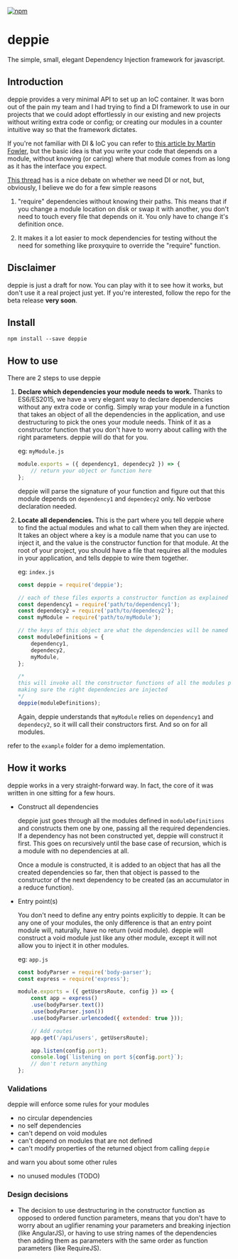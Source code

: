 <!-- [![Build Status](https://travis-ci.org/Gaafar/deppie.svg?branch=master)](https://travis-ci.org/Gaafar/deppie) -->
[![npm](https://img.shields.io/npm/v/deppie.svg?maxAge=2592000)](https://www.npmjs.com/package/deppie)
# deppie
The simple, small, elegant Dependency Injection framework for javascript.

## Introduction
deppie provides a very minimal API to set up an IoC container. It was born out of the pain my team and I had trying to find a DI framework to use in our projects that we could adopt effortlessly in our existing and new projects without writing extra code or config; or creating our modules in a counter intuitive way so that the framework dictates.

If you're not familiar with DI & IoC you can refer to [this article by Martin Fowler][1], but the basic idea is that you write your code that depends on a module, without knowing (or caring) where that module comes from as long as it has the interface you expect.

[This thread][2] has is a nice debate on whether we need DI or not, but, obviously, I believe we do for a few simple reasons

1. "require" dependencies without knowing their paths. This means that if you change a module location on disk or swap it with another, you don't need to touch every file that depends on it. You only have to change it's definition once.

2. It makes it a lot easier to mock dependencies for testing without the need for something like proxyquire to override the "require" function.

## Disclaimer
deppie is just a draft for now. You can play with it to see how it works, but don't use it a real project just yet. If you're interested, follow the repo for the beta release **very soon**.
<!-- deppie is still in an experimental phase. Use at your own risk, and expect breaking changes. However, owing to it's minimal API, you could argue that it will be relatively easy to modify your code for such changes. -->

## Install
`npm install --save deppie`

## How to use

There are 2 steps to use deppie

1. **Declare which dependencies your module needs to work.** Thanks to ES6/ES2015, we have a very elegant way to declare dependencies without any extra code or config. Simply wrap your module in a function that takes an object of all the dependencies in the application, and use destructuring to pick the ones your module needs. Think of it as a constructor function that you don't have to worry about calling with the right parameters. deppie will do that for you.

    eg: `myModule.js`

    ```javascript
    module.exports = ({ dependency1, dependecy2 }) => {
        // return your object or function here
    };
    ```
    deppie will parse the signature of your function and figure out that this module depends on `dependency1` and `dependecy2` only. No verbose declaration needed.

2. **Locate all dependencies.** This is the part where you tell deppie where to find the actual modules and what to call them when they are injected. It takes an object where a key is a module name that you can use to inject it, and the value is the constructor function for that module. At the root of your project, you should have a file that requires all the modules in your application, and tells deppie to wire them together.

    eg: `index.js`

    ```javascript
    const deppie = require('deppie');

    // each of these files exports a constructor function as explained above
    const dependency1 = require('path/to/dependency1');
    const dependecy2 = require('path/to/dependecy2');
    const myModule = require('path/to/myModule');

    // the keys of this object are what the dependencies will be named for injection
    const moduleDefinitions = {
        dependency1,
        dependecy2,
        myModule,
    };

    /*
    this will invoke all the constructor functions of all the modules passed,
    making sure the right dependencies are injected
    */
    deppie(moduleDefinitions);
    ```

    Again, deppie understands that `myModule` relies on `dependency1` and `dependecy2`, so it will call their constructors first. And so on for all modules.

refer to the `example` folder for a demo implementation.

## How it works
deppie works in a very straight-forward way. In fact, the core of it was written in one sitting for a few hours.

- Construct all dependencies

    deppie just goes through all the modules defined in `moduleDefinitions` and constructs them one by one, passing all the required dependencies. If a dependency has not been constructed yet, deppie will construct it first. This goes on recursively until the base case of recursion, which is a module with no dependencies at all.

    Once a module is constructed, it is added to an object that has all the created dependencies so far, then that object is passed to the constructor of the next dependency to be created (as an accumulator in a reduce function).

- Entry point(s)

    You don't need to define any entry points explicitly to deppie. It can be any one of your modules, the only difference is that an entry point module will, naturally, have no return (void module). deppie will construct a void module just like any other module, except it will not allow you to inject it in other modules.

    eg: `app.js`

    ```javascript
    const bodyParser = require('body-parser');
    const express = require('express');

    module.exports = ({ getUsersRoute, config }) => {
        const app = express()
        .use(bodyParser.text())
        .use(bodyParser.json())
        .use(bodyParser.urlencoded({ extended: true }));

        // Add routes
        app.get('/api/users', getUsersRoute);

        app.listen(config.port);
        console.log(`listening on port ${config.port}`);
        // don't return anything
    };
    ```

### Validations
deppie will enforce some rules for your modules
- no circular dependencies
- no self dependencies
- can't depend on void modules
- can't depend on modules that are not defined
- can't modify properties of the returned object from calling `deppie`

and warn you about some other rules
- no unused modules (TODO)

### Design decisions
- The decision to use destructuring in the constructor function as opposed to ordered function parameters, means that you don't have to worry about an uglifier renaming your parameters and breaking injection (like AngularJS), or having to use string names of the dependencies then adding them as parameters with the same order as function parameters (like RequireJS).

<!--
TODO:

## Partial adoption

## Good Practices
### index, app, routes -->


[1]: http://martinfowler.com/articles/injection.html
[2]: http://stackoverflow.com/questions/9250851/do-i-need-dependency-injection-in-nodejs-or-how-to-deal-with
